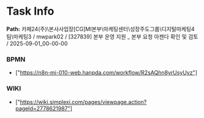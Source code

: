 # Task Info

**Path:** 카페24(주)\본사사업장\[CG]MI본부\마케팅센터\성장주도그룹\디지털마케팅4팀\마케팅3 / mwpark02 / [327839] 본부 운영 지원 _ 본부 요청 아젠다 확인 및 검토 / 2025-09-01_00-00-00

### BPMN
- ["https://n8n-mi-010-web.hanpda.com/workflow/R2sAQhn8yrUsyUyz"]

### WIKI
- ["https://wiki.simplexi.com/pages/viewpage.action?pageId=2778621987"]


